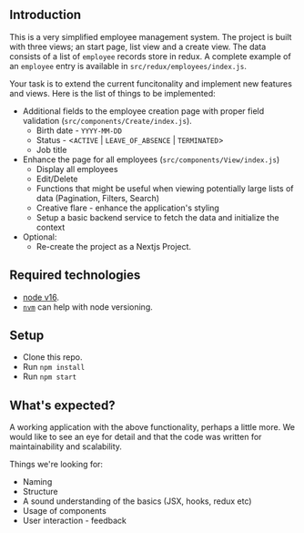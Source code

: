 
## Introduction
This is a very simplified employee management system.
The project is built with three views; an start page, list view and a create view. The data consists of a list of `employee` records store in redux. A complete example of an `employee` entry is available in `src/redux/employees/index.js`.

Your task is to extend the current funcitonality and implement new features and views. Here is the list of things to be implemented:

- Additional fields to the employee creation page with proper field validation (`src/components/Create/index.js`).
  - Birth date - `YYYY-MM-DD`
  - Status - <`ACTIVE` | `LEAVE_OF_ABSENCE` | `TERMINATED`>
  - Job title
- Enhance the page for all employees (`src/components/View/index.js`)
  - Display all employees
  - Edit/Delete
  - Functions that might be useful when viewing potentially large lists of data (Pagination, Filters, Search)
  - Creative flare - enhance the application's styling
  - Setup a basic backend service to fetch the data and initialize the context
- Optional:
  - Re-create the project as a Nextjs Project.

## Required technologies

- [node v16](https://nodejs.org/en/download/releases).
- [`nvm`](https://github.com/nvm-sh/nvm) can help with node versioning.

## Setup

- Clone this repo.
- Run `npm install`
- Run `npm start`

## What's expected?

A working application with the above functionality, perhaps a little more. We would like to see an eye for detail and that the code was written for maintainability and scalability.

Things we're looking for:

- Naming
- Structure
- A sound understanding of the basics (JSX, hooks, redux etc)
- Usage of components
- User interaction - feedback
